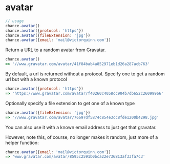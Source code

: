 # avatar

```js
// usage
chance.avatar()
chance.avatar({protocol: 'https'})
chance.avatar({fileExtension: 'jpg'})
chance.avatar({email: 'mail@victorquinn.com'})
```

Return a URL to a random avatar from Gravatar.

```js
chance.avatar()
=> '//www.gravatar.com/avatar/41f84bab4a852971eb1d26a287acb763'
```

By default, a url is returned without a protocol. Specify one to get a random
url but with a known protocol

```js
chance.avatar({protocol: 'https'})
=> 'https://www.gravatar.com/avatar/f40260c4058cc904b7db652c26099966'
```

Optionally specify a file extension to get one of a known type

```js
chance.avatar({fileExtension: 'jpg'})
=> '//www.gravatar.com/avatar/76697df5874c854e3cc8fde1200b4298.jpg'
```

You can also use it with a known email address to just get that gravatar.

However, note this, of course, no longer makes it random, just more of a helper
function:

```js
chance.avatar({email: 'mail@victorquinn.com'})
=> 'www.gravatar.com/avatar/8595c2591b0bca22e736813af33fa7c3'
```


